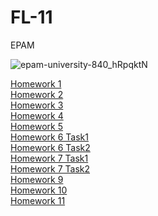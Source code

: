 # FL-11
EPAM

![epam-university-840_hRpqktN](https://user-images.githubusercontent.com/47673417/59016607-4ea67500-884a-11e9-960d-489126b812dd.png)
<div><a href="https://AndrianoVer.github.io/FL-11/FL11_HW1/homework/index.html">Homework 1</a></div>
<div><a href="https://AndrianoVer.github.io/FL-11/FL11_HW2/homework/index.html">Homework 2</a></div>
<div><a href="https://AndrianoVer.github.io/FL-11/FL11_HW3/homework/index.html">Homework 3</a></div>
<div><a href="https://AndrianoVer.github.io/FL-11/FL11_HW4/homework/index.html">Homework 4</a></div>
<div><a href="https://AndrianoVer.github.io/FL-11/FL11_HW5/homework/index.html">Homework 5</a></div>
<div><a href="https://AndrianoVer.github.io/FL-11/FL11_HW6/homework/task1.html">Homework 6 Task1</a></div>
<div><a href="https://AndrianoVer.github.io/FL-11/FL11_HW6/homework/task2.html">Homework 6 Task2</a></div>
<div><a href="https://AndrianoVer.github.io/FL-11/FL11_HW7/homework/src/task1.html">Homework 7 Task1</a></div>
<div><a href="https://AndrianoVer.github.io/FL-11/FL11_HW7/homework/src/task2.html">Homework 7 Task2</a></div>
<div><a href="https://AndrianoVer.github.io/FL-11/FL11_HW9/homework/index.html">Homework 9</a></div>
<div><a href="https://AndrianoVer.github.io/FL-11/FL11_HW10/homework/index.html">Homework 10</a></div>
<div><a href="https://AndrianoVer.github.io/FL-11/FL11_HW11/homework/index.html">Homework 11</a></div>
